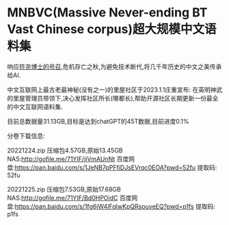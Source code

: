# MNBVC(Massive Never-ending BT Vast Chinese corpus)超大规模中文语料集

响应[符尧博士的号召](https://yaofu.notion.site/GPT-3-5-360081d91ec245f29029d37b54573756),危机存亡之秋,为避免技术断代,将几千年历史的中文之美传承给AI.

中文互联网上最古老最神秘(没有之一)的里屋社区于2023.1.1庄重宣布:
在英明神武的里屋管理员带领下,决心发挥社区所长(哪都长),帮助开源社区长期更新一份最全的中文互联网语料集.

目前总数据量31.13GB,目标是达到chatGPT的45T数据,目前进度0.1%

分卷下载信息:

20221224.zip 压缩包4.57GB,原始13.45GB
NAS:http://gofile.me/71YIF/jiVmAUnNt
百度网盘:https://pan.baidu.com/s/1JeNB7pPFfiDJsEVrqc0EOA?pwd=52fu 提取码: 52fu 

20221225.zip 压缩包7.53GB,原始17.68GB
NAS:http://gofile.me/71YIF/Bd0HPOidC
百度网盘:https://pan.baidu.com/s/1fg6jW4lFqIwKpQRsouveEQ?pwd=p1fs 提取码: p1fs 